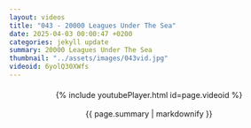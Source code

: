 ```yaml
---
layout: videos
title: "043 - 20000 Leagues Under The Sea"
date: 2025-04-03 00:00:47 +0200
categories: jekyll update
summary: 20000 Leagues Under The Sea
thumbnail: "../assets/images/043vid.jpg"
videoid: 6yolQ30XWfs
---
```


<div style="text-align: center; margin-top: 20px;">
  {% include youtubePlayer.html id=page.videoid %}
  <p style="margin-top: 15px; font-size: 1.2em; color: #333;">
    <p>{{ page.summary | markdownify }}</p>
  </p>
</div>
